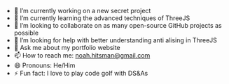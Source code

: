 - 🔭 I’m currently working on a new secret project
- 🌱 I’m currently learning the advanced techniques of ThreeJS
- 👯 I’m looking to collaborate on as many open-source GitHub projects as possible
- 🤔 I’m looking for help with better understanding anti alising in ThreeJS
- 💬 Ask me about my portfolio website
- 📫 How to reach me: noah.hitsman@gmail.com
- 😄 Pronouns: He/Him
- ⚡ Fun fact: I love to play code golf with DS&As
